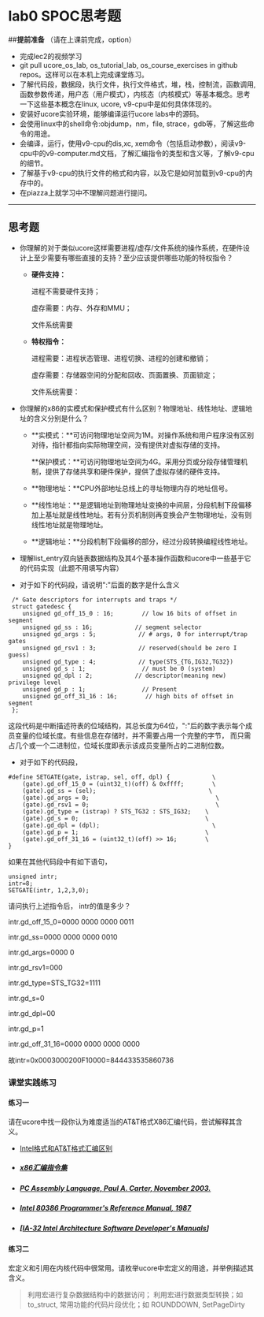 # lab0 SPOC思考题

\##**提前准备** （请在上课前完成，option）

- 完成lec2的视频学习
- git pull ucore_os_lab, os_tutorial_lab, os_course_exercises in github repos。这样可以在本机上完成课堂练习。
- 了解代码段，数据段，执行文件，执行文件格式，堆，栈，控制流，函数调用,函数参数传递，用户态（用户模式），内核态（内核模式）等基本概念。思考一下这些基本概念在linux, ucore, v9-cpu中是如何具体体现的。
- 安装好ucore实验环境，能够编译运行ucore labs中的源码。
- 会使用linux中的shell命令:objdump，nm，file, strace，gdb等，了解这些命令的用途。
- 会编译，运行，使用v9-cpu的dis,xc, xem命令（包括启动参数），阅读v9-cpu中的v9-computer.md文档，了解汇编指令的类型和含义等，了解v9-cpu的细节。
- 了解基于v9-cpu的执行文件的格式和内容，以及它是如何加载到v9-cpu的内存中的。
- 在piazza上就学习中不理解问题进行提问。

------

## 思考题

- 你理解的对于类似ucore这样需要进程/虚存/文件系统的操作系统，在硬件设计上至少需要有哪些直接的支持？至少应该提供哪些功能的特权指令？

  - **硬件支持：**

    进程不需要硬件支持；

    虚存需要：内存、外存和MMU；

    文件系统需要

  - **特权指令：**

    进程需要：进程状态管理、进程切换、进程的创建和撤销；

    虚存需要：存储器空间的分配和回收、页面置换、页面锁定；

    文件系统需要：

- 你理解的x86的实模式和保护模式有什么区别？物理地址、线性地址、逻辑地址的含义分别是什么？

  - **实模式：**可访问物理地址空间为1M。对操作系统和用户程序没有区别对待，指针都指向实际物理空间，没有提供对虚拟存储的支持。

    **保护模式：**可访问物理地址空间为4G。采用分页或分段存储管理机制，提供了存储共享和硬件保护，提供了虚拟存储的硬件支持。

  - **物理地址：**CPU外部地址总线上的寻址物理内存的地址信号。

  - **线性地址：**是逻辑地址到物理地址变换的中间层，分段机制下段偏移加上基址就是线性地址。若有分页机制则再变换会产生物理地址，没有则线性地址就是物理地址。

  - **逻辑地址：**分段机制下段偏移的部分，经过分段转换编程线性地址。


- 理解list_entry双向链表数据结构及其4个基本操作函数和ucore中一些基于它的代码实现（此题不用填写内容）


- 对于如下的代码段，请说明":"后面的数字是什么含义

```
 /* Gate descriptors for interrupts and traps */
 struct gatedesc {
    unsigned gd_off_15_0 : 16;        // low 16 bits of offset in segment
    unsigned gd_ss : 16;            // segment selector
    unsigned gd_args : 5;            // # args, 0 for interrupt/trap gates
    unsigned gd_rsv1 : 3;            // reserved(should be zero I guess)
    unsigned gd_type : 4;            // type(STS_{TG,IG32,TG32})
    unsigned gd_s : 1;                // must be 0 (system)
    unsigned gd_dpl : 2;            // descriptor(meaning new) privilege level
    unsigned gd_p : 1;                // Present
    unsigned gd_off_31_16 : 16;        // high bits of offset in segment
 };

```

这段代码是中断描述符表的位域结构，其总长度为64位，":"后的数字表示每个成员变量的位域长度。有些信息在存储时，并不需要占用一个完整的字节， 而只需占几个或一个二进制位，位域长度即表示该成员变量所占的二进制位数。

- 对于如下的代码段，

```
#define SETGATE(gate, istrap, sel, off, dpl) {            \
    (gate).gd_off_15_0 = (uint32_t)(off) & 0xffff;        \
    (gate).gd_ss = (sel);                                \
    (gate).gd_args = 0;                                    \
    (gate).gd_rsv1 = 0;                                    \
    (gate).gd_type = (istrap) ? STS_TG32 : STS_IG32;    \
    (gate).gd_s = 0;                                    \
    (gate).gd_dpl = (dpl);                                \
    (gate).gd_p = 1;                                    \
    (gate).gd_off_31_16 = (uint32_t)(off) >> 16;        \
}

```

如果在其他代码段中有如下语句，

```
unsigned intr;
intr=8;
SETGATE(intr, 1,2,3,0);

```

请问执行上述指令后， intr的值是多少？

intr.gd_off\_15\_0=0000 0000 0000 0011

intr.gd_ss=0000 0000 0000 0010

intr.gd_args=0000 0

intr.gd_rsv1=000

intr.gd_type=STS_TG32=1111

intr.gd_s=0

intr.gd_dpl=00

intr.gd_p=1

intr.gd_off\_31\_16=0000 0000 0000 0000

故intr=0x0003000200F10000=844433535860736

### 课堂实践练习

#### 练习一

请在ucore中找一段你认为难度适当的AT&T格式X86汇编代码，尝试解释其含义。

- [Intel格式和AT&T格式汇编区别](http://www.cnblogs.com/hdk1993/p/4820353.html)

- ##### [x86汇编指令集  ](http://hiyyp1234.blog.163.com/blog/static/67786373200981811422948/)

- ##### [PC Assembly Language, Paul A. Carter, November 2003.](https://pdos.csail.mit.edu/6.828/2016/readings/pcasm-book.pdf)

- ##### [*Intel 80386 Programmer's Reference Manual*, 1987](https://pdos.csail.mit.edu/6.828/2016/readings/i386/toc.htm)

- ##### [[IA-32 Intel Architecture Software Developer's Manuals](http://www.intel.com/content/www/us/en/processors/architectures-software-developer-manuals.html)]

#### 练习二

宏定义和引用在内核代码中很常用。请枚举ucore中宏定义的用途，并举例描述其含义。

> 利用宏进行复杂数据结构中的数据访问； 利用宏进行数据类型转换；如 to_struct, 常用功能的代码片段优化；如 ROUNDDOWN, SetPageDirty